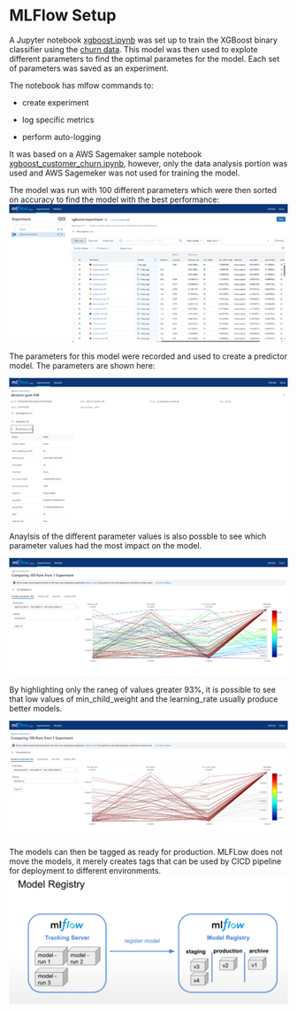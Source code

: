 # MLFlow Setup

A Jupyter notebook [xgboost.ipynb](mlflow/xgboost.ipynb) was set up to train the XGBoost binary classifier using the [churn data](data/churn.txt). This model was then used to explote different parameters to find the optimal parametes for the model. Each set of parameters was saved as an experiment.

The notebook has mlfow commands to:

- create experiment

- log specific metrics

- perform auto-logging

It was based on a AWS Sagemaker sample notebook [xgboost_customer_churn.ipynb](mlflow/xgboost_customer_churn.ipynb), however, only the data analysis portion was used and AWS Sagemeker was not used for training the model.



The model was run with 100 different parameters which were then sorted on accuracy to find the model with the best performance:
![mlflow1](images/mlflow1.png)

The parameters for this model were recorded and used to create a predictor model. The parameters are shown here:

![mlflow2](images/mlflow2.png)

Anaylsis of the different parameter values is also possble to see which parameter values had the most impact on the model.

![mlflow3](images/mlflow3.png)

By highlighting only the raneg of values greater 93%, it is possible to see that low values of min_child_weight and the learning_rate usually produce better models.

![mlflow4](images/mlflow4.png)


The models can then be tagged as ready for production. MLFLow does not move the models, it merely creates tags that can be used by CICD pipeline for deployment to different environments.
![mlflow5](images/mlflow5.png)





